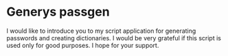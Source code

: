 # Generys passgen
I would like to introduce you to my script application for generating passwords and creating dictionaries. I would be very grateful if this script is used only for good purposes. I hope for your support.
